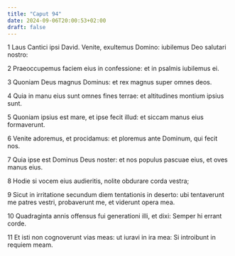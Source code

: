 ```yaml
---
title: "Caput 94"
date: 2024-09-06T20:00:53+02:00
draft: false
---
```



1 Laus Cantici ipsi David. Venite, exultemus Domino: iubilemus Deo salutari nostro:

2 Praeoccupemus faciem eius in confessione: et in psalmis iubilemus ei.

3 Quoniam Deus magnus Dominus: et rex magnus super omnes deos.

4 Quia in manu eius sunt omnes fines terrae: et altitudines montium ipsius sunt.

5 Quoniam ipsius est mare, et ipse fecit illud: et siccam manus eius formaverunt.

6 Venite adoremus, et procidamus: et ploremus ante Dominum, qui fecit nos.

7 Quia ipse est Dominus Deus noster: et nos populus pascuae eius, et oves manus eius.

8 Hodie si vocem eius audieritis, nolite obdurare corda vestra;

9 Sicut in irritatione secundum diem tentationis in deserto: ubi tentaverunt me patres vestri, probaverunt me, et viderunt opera mea.

10 Quadraginta annis offensus fui generationi illi, et dixi: Semper hi errant corde.

11 Et isti non cognoverunt vias meas: ut iuravi in ira mea: Si introibunt in requiem meam.

